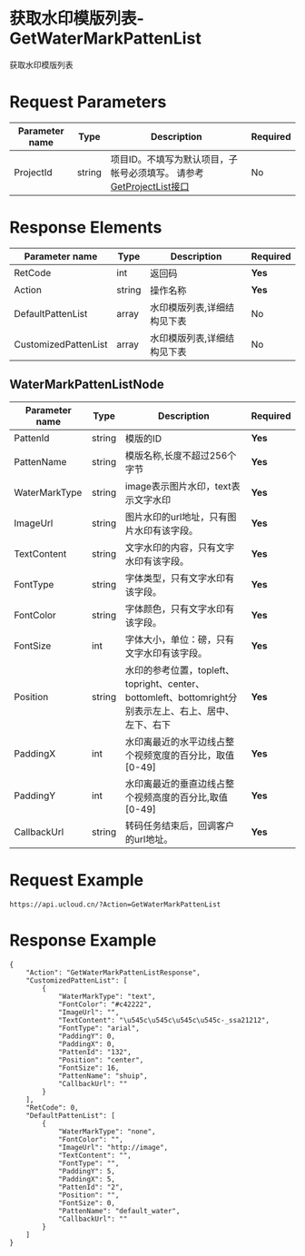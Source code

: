 # 获取水印模版列表-GetWaterMarkPattenList

获取水印模版列表

# Request Parameters
|Parameter name|Type|Description|Required|
|---|---|---|---|
|ProjectId|string|项目ID。不填写为默认项目，子帐号必须填写。 请参考[GetProjectList接口](../summary/get_project_list.html)|No|

# Response Elements
|Parameter name|Type|Description|Required|
|---|---|---|---|
|RetCode|int|返回码|**Yes**|
|Action|string|操作名称|**Yes**|
|DefaultPattenList|array|水印模版列表,详细结构见下表|No|
|CustomizedPattenList|array|水印模版列表,详细结构见下表|No|

## WaterMarkPattenListNode
|Parameter name|Type|Description|Required|
|---|---|---|---|
|PattenId|string|模版的ID|**Yes**|
|PattenName|string|模版名称,长度不超过256个字节|**Yes**|
|WaterMarkType|string|image表示图片水印，text表示文字水印|**Yes**|
|ImageUrl|string|图片水印的url地址，只有图片水印有该字段。|**Yes**|
|TextContent|string|文字水印的内容，只有文字水印有该字段。|**Yes**|
|FontType|string|字体类型，只有文字水印有该字段。|**Yes**|
|FontColor|string|字体颜色，只有文字水印有该字段。|**Yes**|
|FontSize|int|字体大小，单位：磅，只有文字水印有该字段。|**Yes**|
|Position|string|水印的参考位置，topleft、topright、center、bottomleft、bottomright分别表示左上、右上、居中、左下、右下|**Yes**|
|PaddingX|int|水印离最近的水平边线占整个视频宽度的百分比，取值[0-49]|**Yes**|
|PaddingY|int|水印离最近的垂直边线占整个视频高度的百分比,取值[0-49]|**Yes**|
|CallbackUrl|string|转码任务结束后，回调客户的url地址。|**Yes**|

# Request Example
```
https://api.ucloud.cn/?Action=GetWaterMarkPattenList
```

# Response Example
```
{
    "Action": "GetWaterMarkPattenListResponse", 
    "CustomizedPattenList": [
        {
            "WaterMarkType": "text", 
            "FontColor": "#c42222", 
            "ImageUrl": "", 
            "TextContent": "\u545c\u545c\u545c\u545c-_ssa21212", 
            "FontType": "arial", 
            "PaddingY": 0, 
            "PaddingX": 0, 
            "PattenId": "132", 
            "Position": "center", 
            "FontSize": 16, 
            "PattenName": "shuip", 
            "CallbackUrl": ""
        }
    ], 
    "RetCode": 0, 
    "DefaultPattenList": [
        {
            "WaterMarkType": "none", 
            "FontColor": "", 
            "ImageUrl": "http://image", 
            "TextContent": "", 
            "FontType": "", 
            "PaddingY": 5, 
            "PaddingX": 5, 
            "PattenId": "2", 
            "Position": "", 
            "FontSize": 0, 
            "PattenName": "default_water", 
            "CallbackUrl": ""
        }
    ]
}
```

